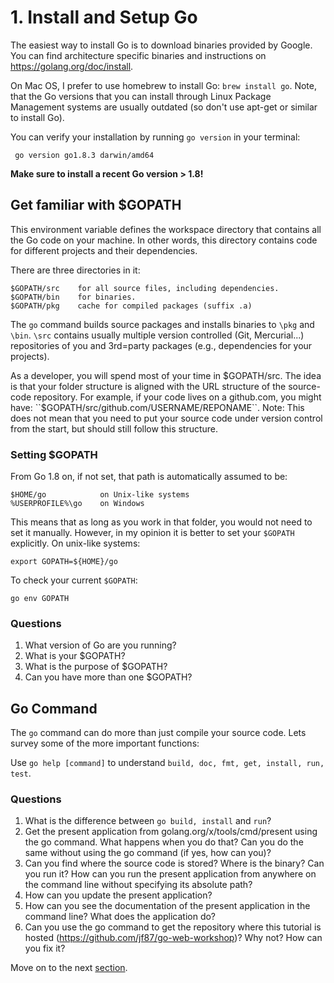 # 1. Install and Setup Go

The easiest way to install Go is to download binaries provided by Google. You
can find architecture specific binaries and instructions on
https://golang.org/doc/install.

On Mac OS, I prefer to use homebrew to install Go: `brew install go`. Note,
that the Go versions that you can install through Linux Package Management
systems are usually outdated (so don't use apt-get or similar to install Go).

You can verify your installation by running `go version` in your terminal:

```
 go version go1.8.3 darwin/amd64
```

**Make sure to install a recent Go version > 1.8!**


## Get familiar with $GOPATH

This environment variable defines the workspace directory that contains all the
Go code on your machine. In other words, this directory contains code for
different projects and their dependencies.

There are three directories in it:

    $GOPATH/src    for all source files, including dependencies.
    $GOPATH/bin    for binaries.
    $GOPATH/pkg    cache for compiled packages (suffix .a)

The `go` command builds source packages and installs binaries to `\pkg` and
`\bin`. `\src` contains usually multiple version controlled (Git, Mercurial...)
repositories of you and 3rd=party packages (e.g., dependencies for your
projects).

As a developer, you will spend most of your time in $GOPATH/src. The idea is
that your folder structure is aligned with the URL structure of the source-code
repository.
For example, if your code lives on a github.com, you might have:
``$GOPATH/src/github.com/USERNAME/REPONAME``.
Note: This does not mean that you need to put your source code under version
control from the start, but should still follow this structure.

### Setting $GOPATH

From Go 1.8 on, if not set, that path is automatically assumed to be:

```
$HOME/go            on Unix-like systems
%USERPROFILE%\go    on Windows
```

This means that as long as you work in that folder, you would not need to set
it manually. However, in my opinion it is better to set your `$GOPATH`
explicitly. On unix-like systems:

```
export GOPATH=${HOME}/go
```

To check your current `$GOPATH`:

```
go env GOPATH
```

### Questions
1. What version of Go are you running?
2. What is your $GOPATH?
3. What is the purpose of $GOPATH?
4. Can you have more than one $GOPATH?

## Go Command

The `go` command can do more than just compile your source code.
Lets survey some of the more important functions:

Use `go help [command]` to understand `build, doc, fmt, get, install, run,
test`.

### Questions
1. What is the difference between `go build, install` and `run`?
2. Get the present application from golang.org/x/tools/cmd/present using the go command.
What happens when you do that? Can you do the same without using the go command (if yes, how can you)?
3. Can you find where the source code is stored? Where is the binary? Can you run it?
How can you run the present application from anywhere on the command line without specifying its absolute path?
4. How can you update the present application?
5. How can you see the documentation of the present application in the command line? What does the application do?
6. Can you use the go command to get the repository where this tutorial is hosted (https://github.com/jf87/go-web-workshop)?
Why not? How can you fix it?

Move on to the next [section](../hands-on-02).
